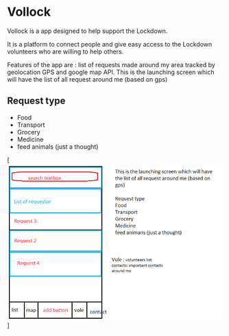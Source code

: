 # Vollock
Vollock is a app designed to help support the Lockdown. 

It is a platform to connect people and give easy access to the Lockdown volunteers who are willing to help others. 

Features of the app are : list of requests made around my area tracked by geolocation GPS and google map API.
This is the launching screen which will have the list of all request around me (based on gps)

## Request type 

-	Food
-	Transport
-	Grocery
-	Medicine
-	feed animals (just a thought)
 
 [<img src="SOW/screen 1.png">]
